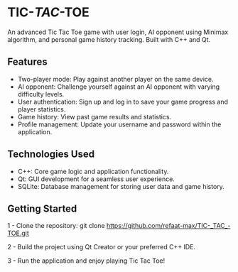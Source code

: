 # TIC-_TAC_-TOE
An advanced Tic Tac Toe game with user login, AI opponent using Minimax algorithm, and personal game history tracking. Built with C++ and Qt.

## Features

 - Two-player mode: Play against another player on the same device.
 - AI opponent: Challenge yourself against an AI opponent with varying difficulty levels.
 - User authentication: Sign up and log in to save your game progress and player statistics.
 - Game history: View past game results and statistics.
 - Profile management: Update your username and password within the application.

## Technologies Used
 - C++: Core game logic and application functionality.
 - Qt: GUI development for a seamless user experience.
 - SQLite: Database management for storing user data and game history.

## Getting Started
 
 1 - Clone the repository: git clone https://github.com/refaat-max/TIC-_TAC_-TOE.git
 
 2 - Build the project using Qt Creator or your preferred C++ IDE.
 
 3 - Run the application and enjoy playing Tic Tac Toe! 
 

